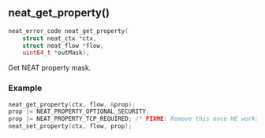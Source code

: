 ## neat_get_property()
```c
neat_error_code neat_get_property(
    struct neat_ctx *ctx,
    struct neat_flow *flow,
    uint64_t *outMask);
```
Get NEAT property mask.

### Example
```c
neat_get_property(ctx, flow, &prop);
prop |= NEAT_PROPERTY_OPTIONAL_SECURITY;
prop |= NEAT_PROPERTY_TCP_REQUIRED; /* FIXME: Remove this once HE works */
neat_set_property(ctx, flow, prop);
```
